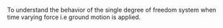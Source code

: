 To understand the behavior of the single degree of freedom system when time varying force i.e ground motion is applied.

[](images/3.jpg)